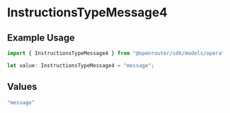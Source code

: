 # InstructionsTypeMessage4

## Example Usage

```typescript
import { InstructionsTypeMessage4 } from "@openrouter/sdk/models/operations";

let value: InstructionsTypeMessage4 = "message";
```

## Values

```typescript
"message"
```